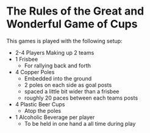 # The Rules of the Great and Wonderful Game of Cups

This games is played with the following setup:
* 2-4 Players
  Making up 2 teams
* 1 Frisbee
  * For rallying back and forth
* 4 Copper Poles
  * Embedded into the ground
  * 2 poles on each side as goal posts 
  *  spaced a little bit wider than a frisbee
  *  roughly 20 paces between each teams posts
* 4 Plastic Beer Cups
  * Atop the poles
* 1 Alcoholic Beverage per player
  * To be held in one hand a all time during play
 
